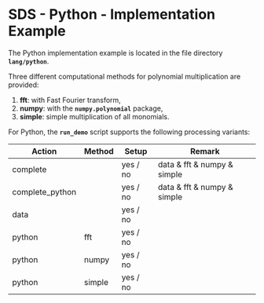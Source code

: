 # SDS - Python - Implementation Example

The Python implementation example is located in the file directory **`lang/python`**.

Three different computational methods for polynomial multiplication are provided:

1. **fft**: with Fast Fourier transform,
2. **numpy**: with the **`numpy.polynomial`** package,
3. **simple**: simple multiplication of all monomials.

For Python, the **`run_demo`** script supports the following processing variants:

| Action          | Method | Setup    | Remark                      |
|-----------------|--------|----------|-----------------------------|
| complete        |        | yes / no | data & fft & numpy & simple |
| complete_python |        | yes / no | data & fft & numpy & simple                           |
| data            |        | yes / no |                             |
| python          | fft    | yes / no |                             |
| python          | numpy  | yes / no |                             |
| python          | simple | yes / no |                             |
